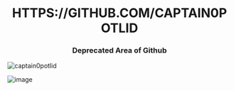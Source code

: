 <h1 align="center">HTTPS://GITHUB.COM/CAPTAIN0POTLID</h1>
<h3 align="center">Deprecated Area of Github</h3>

<p align="left"> <img src="https://komarev.com/ghpvc/?username=captain0potlid" alt="captain0potlid" /> </p>

![image](https://user-images.githubusercontent.com/75394607/167286106-977a001b-8462-47de-a71f-48f894b101c8.png)

